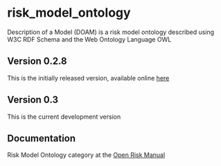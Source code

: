 # risk_model_ontology
Description of a Model (DOAM) is a risk model ontology described using W3C RDF Schema and the Web Ontology Language OWL


## Version 0.2.8 
This is the initially released version, available online [here](http://www.openriskplatform.org/ns/doam#) 

## Version 0.3
This is the current development version


## Documentation
Risk Model Ontology category at the [Open Risk Manual](https://www.openriskmanual.org/wiki/Category:Risk_Model_Ontology)